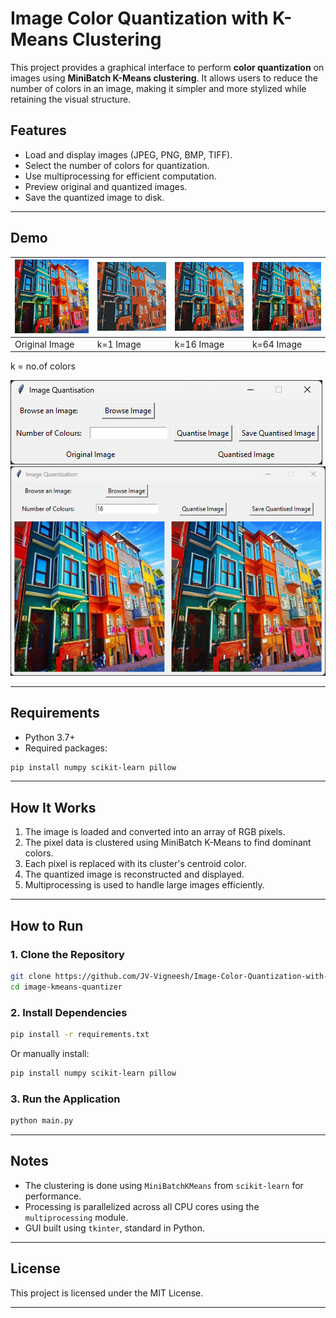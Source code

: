 # Image Color Quantization with K-Means Clustering

This project provides a graphical interface to perform **color quantization** on images using **MiniBatch K-Means clustering**. It allows users to reduce the number of colors in an image, making it simpler and more stylized while retaining the visual structure.

## Features

- Load and display images (JPEG, PNG, BMP, TIFF).
- Select the number of colors for quantization.
- Use multiprocessing for efficient computation.
- Preview original and quantized images.
- Save the quantized image to disk.

---

## Demo


| <img src="images/image 4.jpg" alt="Original Image" width="300" /> | <img src="images/Q1.jpg" alt="Original Image" width="300" /> | <img src="images/Q16.jpg" alt="Original Image" width="300" />| <img src="images/Q64.jpg" alt="Original Image" width="300" /> |
|-----------------------|-----------------------------|---------------------------|---------------------------|
| Original Image | k=1 Image | k=16 Image | k=64 Image |  

k = no.of colors


![Screenshot](images/1.png)
![Screenshot](images/2.png)

---

## Requirements

- Python 3.7+
- Required packages:

```bash
pip install numpy scikit-learn pillow
````

---

## How It Works

1. The image is loaded and converted into an array of RGB pixels.
2. The pixel data is clustered using MiniBatch K-Means to find dominant colors.
3. Each pixel is replaced with its cluster's centroid color.
4. The quantized image is reconstructed and displayed.
5. Multiprocessing is used to handle large images efficiently.

---

## How to Run

### 1. Clone the Repository

```bash
git clone https://github.com/JV-Vigneesh/Image-Color-Quantization-with-K-Means-Clustering.git
cd image-kmeans-quantizer
```

### 2. Install Dependencies

```bash
pip install -r requirements.txt
```

Or manually install:

```bash
pip install numpy scikit-learn pillow
```

### 3. Run the Application

```bash
python main.py
```

---

## Notes

* The clustering is done using `MiniBatchKMeans` from `scikit-learn` for performance.
* Processing is parallelized across all CPU cores using the `multiprocessing` module.
* GUI built using `tkinter`, standard in Python.

---

## License

This project is licensed under the MIT License.

---
